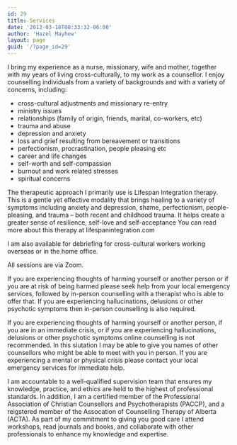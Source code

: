 ```yaml
---
id: 29
title: Services
date: '2013-03-18T08:33:32-06:00'
author: 'Hazel Mayhew'
layout: page
guid: '/?page_id=29'
---
```


I bring my experience as a nurse, missionary, wife and mother, together with my years of living cross-culturally, to my work as a counsellor. I enjoy counselling individuals from a variety of backgrounds and with a variety of concerns, including:

- cross-cultural adjustments and missionary re-entry
- ministry issues
- relationships (family of origin, friends, marital, co-workers, etc)
- trauma and abuse
- depression and anxiety
- loss and grief resulting from bereavement or transitions
- perfectionism, procrastination, people pleasing etc
- career and life changes
- self-worth and self-compassion
- burnout and work related stresses
- spiritual concerns

The therapeutic approach I primarily use is Lifespan Integration therapy. This is a gentle yet effective modality that brings healing to a variety of symptoms including anxiety and depression, shame, perfectionism, people-pleasing, and trauma – both recent and childhood trauma. It helps create a greater sense of resilience, self-love and self-acceptance You can read more about this therapy at lifespanintegration.com

I am also available for debriefing for cross-cultural workers working overseas or in the home office.

All sessions are via Zoom.

If you are experiencing thoughts of harming yourself or another person or if you are at risk of being harmed please seek help from your local emergency services, followed by in-person counselling with a therapist who is able to offer that. If you are experiencing hallucinations, delusions or other psychotic symptoms then in-person counselling is also required.

If you are experiencing thoughts of harming yourself or another person, if you are in an immediate crisis, or if you are experiencing hallucinations, delusions or other psychotic symptoms online counselling is not recommended. In this siutation I may be able to give you names of other counsellors who might be able to meet with you in person. If you are experiencing a mental or physical crisis please contact your local emergency services for immediate help.

I am accountable to a well-qualified supervision team that ensures my knowledge, practice, and ethics are held to the highest of professional standards. In addition, I am a certified member of the Professional Association of Christian Counsellors and Psychotherapists (PACCP), and a reigstered member of the Assocation of Counselling Therapy of Alberta (ACTA). As part of my commitment to giving you good care I attend workshops, read journals and books, and collaborate with other professionals to enhance my knowledge and expertise.